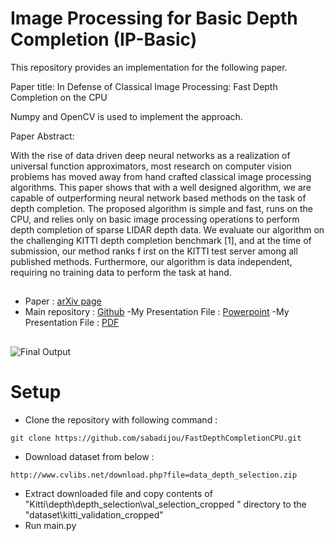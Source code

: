 # Image Processing for Basic Depth Completion (IP-Basic)
This repository provides an implementation for the following paper.

Paper title: In Defense of Classical Image Processing: Fast Depth Completion on the CPU

Numpy and OpenCV is used to implement the approach.

Paper Abstract: 

With the rise of data driven deep neural networks as a realization of universal function approximators, most research on computer vision problems has moved away from hand crafted classical image processing algorithms. This paper shows that with a well designed algorithm, we are capable of outperforming neural network based methods on the task of depth completion. The proposed algorithm is simple and fast, runs on the CPU, and relies only on basic image processing operations to perform depth completion of sparse LIDAR depth data. We evaluate our algorithm on the challenging KITTI depth completion benchmark [1], and at the time of submission, our method ranks f irst on the KITTI test server among all published methods. Furthermore, our algorithm is data independent, requiring no training data to perform the task at hand.
     
##
- Paper : [arXiv page](https://arxiv.org/abs/1802.00036)
- Main repository : [Github](https://github.com/kujason/ip_basic)
-My Presentation File : [Powerpoint](https://github.com/sabadijou/FastDepthCompletionCPU/blob/master/ReadMe/Presentation.pptx)
-My Presentation File : [PDF](https://github.com/sabadijou/FastDepthCompletionCPU/blob/master/ReadMe/Presentation.pdf)
##
![Final Output](https://github.com/sabadijou/FastDepthCompletionCPU/blob/master/ReadMe/all_results.png)
##
 
# Setup
- Clone the repository with following command :
```
git clone https://github.com/sabadijou/FastDepthCompletionCPU.git
```
- Download dataset from below :
```
http://www.cvlibs.net/download.php?file=data_depth_selection.zip
```
- Extract downloaded file and copy contents of "Kitti\depth\depth_selection\val_selection_cropped " directory to the "dataset\kitti_validation_cropped"
- Run main.py

